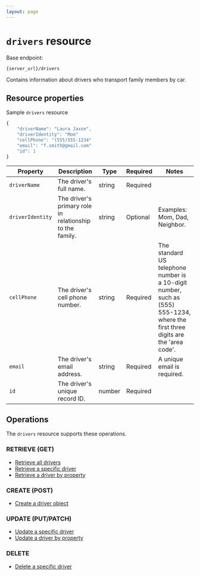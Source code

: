```yaml
---
layout: page
---
```


# `drivers` resource

Base endpoint:

```shell
{server_url}/drivers
```

Contains information about drivers who transport family members by car.

## Resource properties

Sample `drivers` resource

```js
{
    "driverName": "Laura Jaxon",
    "driverIdentity": "Mom"
    "cellPhone": "(555)555-1234"
    "email": "f.smith@gmail.com"
    "id": 1
}
```

| Property | Description | Type | Required | Notes |
| -------------- | ------ | ------------ |------------ |------------ |
| `driverName` | The driver's full name. | string | Required |  |
| `driverIdentity` | The driver's primary role in relationship to the family. | string | Optional |Examples: Mom, Dad, Neighbor.  |
| `cellPhone` | The driver's cell phone number. | string | Required |The standard US telephone number is a 10-digit number, such as (555) 555-1234, where the first three digits are the 'area code'.  |
| `email` | The driver's email address. | string | Required | A unique email is required. |
| `id` | The driver's unique record ID. | number | Required |  |

## Operations

The `drivers` resource supports these operations.

### RETRIEVE (GET)

* [Retrieve all drivers](../operations/drivers-get-all-drivers.md)
* [Retrieve a specific driver](../operations/drivers-get-driver-by-id.md)
* [Retrieve a driver by property](../operations/drivers-get-driver-by-property.md)

### CREATE (POST)

* [Create a driver object](../operations/drivers-create-driver.md)

### UPDATE (PUT/PATCH)

* [Update a specific driver](../operations/drivers-update-driver-by-id.md)
* [Update a driver by property](../operations/drivers-update-driver-by-property.md)

### DELETE

* [Delete a specific driver](../operations/drivers-delete-driver-by-id.md)
